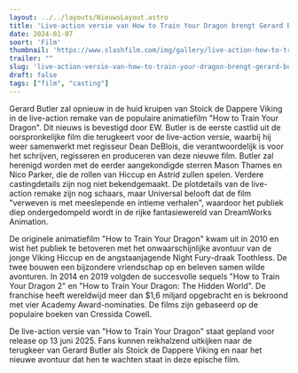 ```yaml
---
layout: ../../layouts/NieuwsLayout.astro
title: 'Live-action versie van How to Train Your Dragon brengt Gerard Butler terug als Stoick de Dappere Viking'
date: 2024-01-07
soort: 'Film'
thumbnail: 'https://www.slashfilm.com/img/gallery/live-action-how-to-train-your-dragon-is-making-gerard-butler-a-viking-again/intro-1704498213.jpg'
trailer: ""
slug: 'live-action-versie-van-how-to-train-your-dragon-brengt-gerard-butler-terug-als-stoick-de-dappere-viking'
draft: false
tags: ["film", "casting"]
---
```



Gerard Butler zal opnieuw in de huid kruipen van Stoick de Dappere Viking in de live-action remake van de populaire animatiefilm "How to Train Your Dragon". Dit nieuws is bevestigd door EW. Butler is de eerste castlid uit de oorspronkelijke film die terugkeert voor de live-action versie, waarbij hij weer samenwerkt met regisseur Dean DeBlois, die verantwoordelijk is voor het schrijven, regisseren en produceren van deze nieuwe film.
Butler zal herenigd worden met de eerder aangekondigde sterren Mason Thames en Nico Parker, die de rollen van Hiccup en Astrid zullen spelen. Verdere castingdetails zijn nog niet bekendgemaakt. 
De plotdetails van de live-action remake zijn nog schaars, maar Universal belooft dat de film "verweven is met meeslepende en intieme verhalen", waardoor het publiek diep ondergedompeld wordt in de rijke fantasiewereld van DreamWorks Animation.


De originele animatiefilm "How to Train Your Dragon" kwam uit in 2010 en wist het publiek te betoveren met het onwaarschijnlijke avontuur van de jonge Viking Hiccup en de angstaanjagende Night Fury-draak Toothless. De twee bouwen een bijzondere vriendschap op en beleven samen wilde avonturen. In 2014 en 2019 volgden de succesvolle sequels "How to Train Your Dragon 2" en "How to Train Your Dragon: The Hidden World". De franchise heeft wereldwijd meer dan $1,6 miljard opgebracht en is bekroond met vier Academy Award-nominaties. De films zijn gebaseerd op de populaire boeken van Cressida Cowell.

De live-action versie van "How to Train Your Dragon" staat gepland voor release op 13 juni 2025. Fans kunnen reikhalzend uitkijken naar de terugkeer van Gerard Butler als Stoick de Dappere Viking en naar het nieuwe avontuur dat hen te wachten staat in deze epische film.

